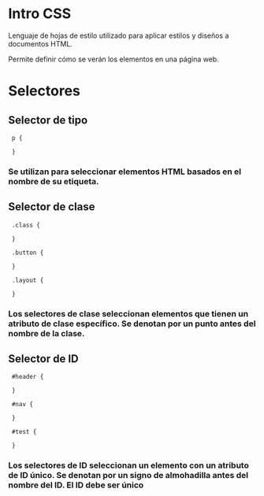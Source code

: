 # Intro CSS

Lenguaje de hojas de estilo utilizado para aplicar estilos y diseños a documentos HTML.

Permite definir cómo se verán los elementos en una página web.

# Selectores

## Selector de tipo

```
 p {

 }
```
### Se utilizan para seleccionar elementos HTML basados en el nombre de su etiqueta. 

## Selector de clase

```
 .class {

 }

 .button {

 }

 .layout {

 }
```

### Los selectores de clase seleccionan elementos que tienen un atributo de clase específico. Se denotan por un punto antes del nombre de la clase.

## Selector de ID

```
 #header {

 }

 #nav {

 }

 #test {

 }
```


### Los selectores de ID seleccionan un elemento con un atributo de ID único. Se denotan por un signo de almohadilla antes del nombre del ID. El ID debe ser único
